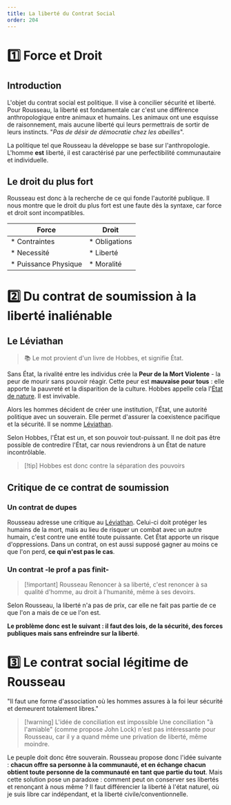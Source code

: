 ```yaml
---
title: La liberté du Contrat Social
order: 204
---
```

# 1️⃣ Force et Droit
## Introduction
L'objet du contrat social est politique. Il vise à concilier sécurité et liberté. Pour Rousseau, la liberté est fondamentale car c'est une différence anthropologique entre animaux et humains. Les animaux ont une esquisse de raisonnement, mais aucune liberté qui leurs permettrais de sortir de leurs instincts. "*Pas de désir de démocratie chez les abeilles*".

La politique tel que Rousseau la développe se base sur l'anthropologie. L'homme **est** liberté, il est caractérisé par une perfectibilité communautaire et individuelle. 

## Le droit du plus fort
Rousseau est donc à la recherche de ce qui fonde l'autorité publique. Il nous montre que le droit du plus fort est une faute dès la syntaxe, car force et droit sont incompatibles.

| Force                 | Droit         |
| --------------------- | ------------- |
| * Contraintes         | * Obligations |
| * Necessité           | * Liberté     |
| *  Puissance Physique | * Moralité    |
# 2️⃣ Du contrat de soumission à la liberté inaliénable
## Le Léviathan
> 📚 Le mot provient d'un livre de Hobbes, et signifie État.

Sans État, la rivalité entre les individus crée la **Peur de la Mort Violente** - la peur de mourir sans pouvoir réagir. Cette peur est **mauvaise pour tous** : elle apporte la pauvreté et la disparition de la culture. Hobbes appelle cela l'[État de nature](). Il est invivable.

Alors les hommes décident de créer une institution, l'État, une autorité politique avec un souverain. Elle permet d'assurer la coexistence pacifique et la sécurité. Il se nomme [Léviathan]().

Selon Hobbes, l'État est un, et son pouvoir tout-puissant. Il ne doit pas être possible de contredire l'État, car nous reviendrons à un État de nature incontrôlable.

> [!tip] Hobbes est donc contre la séparation des pouvoirs

## Critique de ce contrat de soumission
### Un contrat de dupes
Rousseau adresse une critique au [Léviathan](). Celui-ci doit protéger les humains de la mort, mais au lieu de risquer un combat avec un autre humain, c'est contre une entité toute puissante. Cet État apporte un risque d'oppressions. Dans un contrat, on est aussi supposé gagner au moins ce que l'on perd, **ce qui n'est pas le cas**. 
### Un contrat -le prof a pas finit-

> [!important] Rousseau
> Renoncer à sa liberté, c'est renoncer à sa qualité d'homme, au droit à l'humanité, même à ses devoirs.

Selon Rousseau, la liberté n'a pas de prix, car elle ne fait pas partie de ce que l'on a mais de ce ue l'on est.

**Le problème donc est le suivant : il faut des lois, de la sécurité, des forces publiques mais sans enfreindre sur la liberté**.
# 3️⃣ Le contrat social légitime de Rousseau

"Il faut une forme d'association où les hommes assures à la foi leur sécurité et demeurent totalement libres."

> [!warning] L'idée de conciliation est impossible
> Une conciliation "à l'amiable" (comme propose John Lock) n'est pas intéressante pour Rousseau, car il y a quand même une privation de liberté, même moindre.

Le peuple doit donc être souverain. Rousseau propose donc l'idée suivante : **chacun offre sa personne à la communauté, et en échange chacun obtient toute personne de la communauté en tant que partie du tout**. Mais cette solution pose un paradoxe : comment peut on conserver ses libertés et renonçant à nous même ? Il faut différencier la liberté à l'état naturel, où je suis libre car indépendant, et la liberté civile/conventionnelle. 